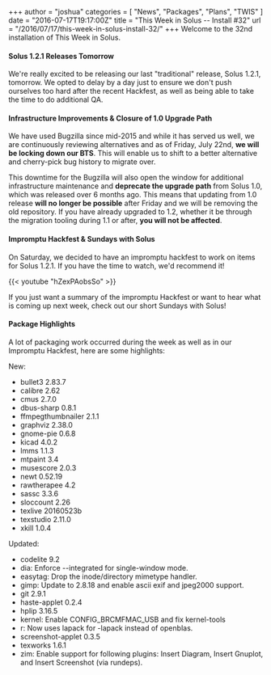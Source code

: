 +++
author = "joshua"
categories = [
"News",
"Packages",
"Plans",
"TWIS"
]
date =  "2016-07-17T19:17:00Z"
title = "This Week in Solus -- Install #32"
url = "/2016/07/17/this-week-in-solus-install-32/"
+++ 
Welcome to the 32nd installation of This Week in Solus. 

#### Solus 1.2.1 Releases Tomorrow

We're really excited to be releasing our last "traditional" release, Solus 1.2.1, tomorrow. We opted to delay by a day just to ensure we don't push ourselves too hard after the recent Hackfest, as well as being able to take the time to do additional QA.

#### Infrastructure Improvements & Closure of 1.0 Upgrade Path

We have used Bugzilla since mid-2015 and while it has served us well, we are continuously reviewing alternatives and as of Friday, July 22nd, **we will be locking down our BTS**. This will enable us to shift to a better alternative and cherry-pick bug history 
to migrate over.

This downtime for the Bugzilla will also open the window for additional infrastructure maintenance and **deprecate the upgrade path** from Solus 1.0, which was released over 6 months ago. This means that updating from 1.0 release 
**will no longer be possible** after Friday and we will be removing the old repository. If you have already upgraded to 1.2, whether it be through the migration tooling during 1.1 or after, **you will not be affected**.

#### Impromptu Hackfest & Sundays with Solus

On Saturday, we decided to have an impromptu hackfest to work on items for Solus 1.2.1. If you have the time to watch, we'd recommend it!

{{< youtube "hZexPAobsSo" >}}

If you just want a summary of the impromptu Hackfest or want to hear what is coming up next week, check out our short Sundays with Solus!

#### Package Highlights

A lot of packaging work occurred during the week as well as in our Impromptu Hackfest, here are some highlights:

New:

- bullet3 2.83.7
- calibre 2.62
- cmus 2.7.0
- dbus-sharp 0.8.1
- ffmpegthumbnailer 2.1.1
- graphviz 2.38.0
- gnome-pie 0.6.8
- kicad 4.0.2
- lmms 1.1.3
- mtpaint 3.4
- musescore 2.0.3
- newt 0.52.19
- rawtherapee 4.2
- sassc 3.3.6
- sloccount 2.26
- texlive 20160523b
- texstudio 2.11.0
- xkill 1.0.4

Updated:

- codelite 9.2
- dia: Enforce --integrated for single-window mode.
- easytag: Drop the inode/directory mimetype handler.
- gimp: Update to 2.8.18 and enable ascii exif and jpeg2000 support.
- git 2.9.1
- haste-applet 0.2.4
- hplip 3.16.5
- kernel: Enable CONFIG_BRCMFMAC_USB and fix kernel-tools
- r: Now uses lapack for -lapack instead of openblas.
- screenshot-applet 0.3.5
- texworks 1.6.1
- zim: Enable support for following plugins: Insert Diagram, Insert Gnuplot, and Insert Screenshot (via rundeps).